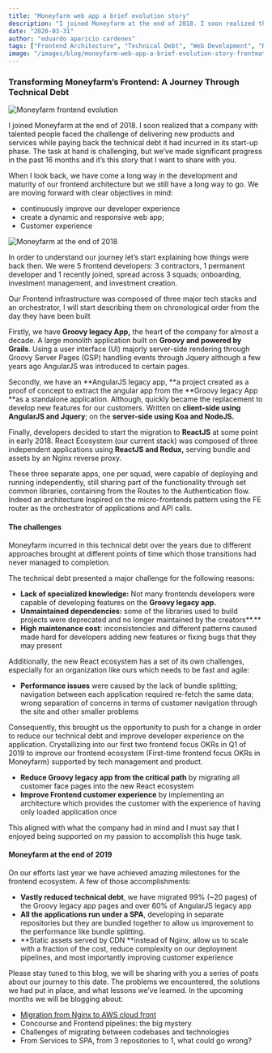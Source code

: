 ```yaml
---
title: "Moneyfarm web app a brief evolution story"
description: "I joined Moneyfarm at the end of 2018. I soon realized that it was a company with talented people that faced the challenge of delivering new products and services while paying back the technical debt it had incurred in its start-up phase."
date: "2020-03-31"
author: "eduardo aparicio cardenes"
tags: ["Frontend Architecture", "Technical Debt", "Web Development", "React"]
image: "/images/blog/moneyfarm-web-app-a-brief-evolution-story-frontmatter.jpg"
---
```


### Transforming Moneyfarm’s Frontend: A Journey Through Technical Debt

![Moneyfarm frontend evolution](/images/blog/moneyfarm-web-app-a-brief-evolution-story-frontmatter.jpg)

I joined Moneyfarm at the end of 2018. I soon realized that a company with talented people faced the challenge of delivering new products and services while paying back the technical debt it had incurred in its start-up phase. The task at hand is challenging, but we’ve made significant progress in the past 16 months and it’s this story that I want to share with you.

When I look back, we have come a long way in the development and maturity of our frontend architecture but we still have a long way to go. We are moving forward with clear objectives in mind:

- continuously improve our developer experience
- create a dynamic and responsive web app;
- Customer experience

![Moneyfarm at the end of 2018](/images/blog/moneyfarm-web-app-a-brief-evolution-story-markdown.png)

In order to understand our journey let’s start explaining how things were back then. We were 5 frontend developers: 3 contractors, 1 permanent developer and 1 recently joined, spread across 3 squads; onboarding, investment management, and investment creation.

Our Frontend infrastructure was composed of three major tech stacks and an orchestrator, I will start describing them on chronological order from the day they have been built

Firstly, we have **Groovy legacy App,** the heart of the company for almost a decade. A large monolith application built on **Groovy **and powered by** Grails**. Using a user interface (UI) majorly server-side rendering through Groovy Server Pages (GSP) handling events through Jquery although a few years ago AngularJS was introduced to certain pages.

Secondly, we have an **AngularJS legacy app, **a project created as a proof of concept to extract the angular app from the **Groovy legacy App **as a standalone application. Although, quickly became the replacement to develop new features for our customers. Written on **client-side **using** AngularJS **and** Jquery**; on the **server-side **using** Koa **and** NodeJS.**

Finally, developers decided to start the migration to **ReactJS** at some point in early 2018. React Ecosystem (our current stack) was composed of three independent applications using **ReactJS **and** Redux,** serving bundle and assets by an Nginx reverse proxy.

These three separate apps, one per squad, were capable of deploying and running independently, still sharing part of the functionality through set common libraries, containing from the Routes to the Authentication flow. Indeed an architecture Inspired on the micro-frontends pattern using the FE router as the orchestrator of applications and API calls.

#### The challenges

Moneyfarm incurred in this technical debt over the years due to different approaches brought at different points of time which those transitions had never managed to completion.

The technical debt presented a major challenge for the following reasons:

- **Lack of specialized knowledge:** Not many frontends developers were capable of developing features on the **Groovy legacy app.**
- **Unmaintained dependencies:** some of the libraries used to build projects were deprecated and no longer maintained by the creators**.**
- **High maintenance cost**: inconsistencies and different patterns caused made hard for developers adding new features or fixing bugs that they may present

Additionally, the new React ecosystem has a set of its own challenges, especially for an organization like ours which needs to be fast and agile:

- **Performance issues** were caused by the lack of bundle splitting; navigation between each application required re-fetch the same data; wrong separation of concerns in terms of customer navigation through the site and other smaller problems

Consequently, this brought us the opportunity to push for a change in order to reduce our technical debt and improve developer experience on the application. Crystallizing into our first two frontend focus OKRs in Q1 of 2019 to improve our frontend ecosystem (First-time frontend focus OKRs in Moneyfarm) supported by tech management and product.

- **Reduce Groovy legacy app from the critical path** by migrating all customer face pages into the new React ecosystem
- **Improve Frontend customer experience** by implementing an architecture which provides the customer with the experience of having only loaded application once

This aligned with what the company had in mind and I must say that I enjoyed being supported on my passion to accomplish this huge task.

#### Moneyfarm at the end of 2019

On our efforts last year we have achieved amazing milestones for the frontend ecosystem. A few of those accomplishments:

- **Vastly reduced technical debt**, we have migrated 99% (~20 pages) of the Groovy legacy app pages and over 60% of AngularJS legacy app
- **All the applications run under a SPA**, developing in separate repositories but they are bundled together to allow us improvement to the performance like bundle splitting.
- **Static assets served by CDN **instead of Nginx, allow us to scale with a fraction of the cost, reduce complexity on our deployment pipelines, and most importantly improving customer experience

Please stay tuned to this blog, we will be sharing with you a series of posts about our journey to this date. The problems we encountered, the solutions we had put in place, and what lessons we’ve learned. In the upcoming months we will be blogging about:

- [Migration from Nginx to AWS cloud front](https://medium.com/@byeduardoac/moving-from-nginx-to-aws-cloudfront-a62cedc9c882)
- Concourse and Frontend pipelines: the big mystery
- Challenges of migrating between codebases and technologies
- From Services to SPA, from 3 repositories to 1, what could go wrong? 
